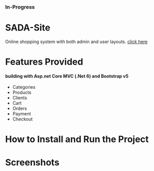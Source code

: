 ### In-Progress
# SADA-Site 
Online shopping system with both admin and user layouts. [click here](https://instagram.com/sada.suitss?utm_medium=copy_link)

# Features Provided
#### building with Asp.net Core MVC (.Net 6) and Bootstrap v5
- Categories
- Products
- Clients
- Cart
- Orders
- Payment
- Checkout

# How to Install and Run the Project
# Screenshots


